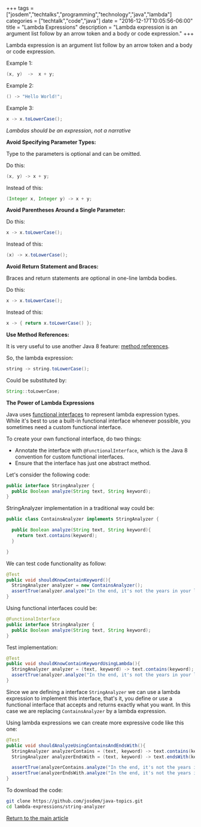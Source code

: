 +++
tags = ["josdem","techtalks","programming","technology","java","lambda"]
categories = ["techtalk","code","java"]
date = "2016-12-17T10:05:56-06:00"
title = "Lambda Expressions"
description = "Lambda expression is an argument list follow by an arrow token and a body or code expression."
+++

Lambda expression is an argument list follow by an arrow token and a body or code expression.

Example 1:

```java
(x, y)  ->  x + y;
```

Example 2:

```java
() -> "Hello World!";   
```

Example 3:

```java
x -> x.toLowerCase();
```

*Lambdas should be an expression, not a narrative*

**Avoid Specifying Parameter Types:**

Type to the parameters is optional and can be omitted.

Do this:

```java
(x, y) -> x + y;
```

Instead of this:

```java
(Integer x, Integer y) -> x + y;
```

**Avoid Parentheses Around a Single Parameter:**

Do this:

```java
x -> x.toLowerCase();
```

Instead of this:

```java
(x) -> x.toLowerCase();
```

**Avoid Return Statement and Braces:**

Braces and return statements are optional in one-line lambda bodies.

Do this:

```java
x -> x.toLowerCase();
```

Instead of this:

```java
x -> { return x.toLowerCase() };
```

**Use Method References:**

It is very useful to use another Java 8 feature: [method references](https://docs.oracle.com/javase/tutorial/java/javaOO/methodreferences.html).

So, the lambda expression:

```java
string -> string.toLowerCase();
```

Could be substituted by:

```java
String::toLowerCase;
```

**The Power of Lambda Expressions**

Java uses [functional interfaces](/techtalk/java/functional_interfaces) to represent lambda expression types. While it's best to use a built-in functional interface whenever possible, you sometimes need a custom functional interface.

To create your own functional interface, do two things:

* Annotate the interface with `@FunctionalInterface`, which is the Java 8 convention for custom functional interfaces.
* Ensure that the interface has just one abstract method.

Let's consider the following code:

```java
public interface StringAnalyzer {
  public Boolean analyze(String text, String keyword);
}
```

StringAnalyzer implementation in a traditional way could be:

```java
public class ContainsAnalyzer implements StringAnalyzer {

  public Boolean analyze(String text, String keyword){
    return text.contains(keyword);
  }

}
```

We can test code functionality as follow:

```java
@Test
public void shouldKnowContainKeyword(){
  StringAnalyzer analyzer = new ContainsAnalyzer();
  assertTrue(analyzer.analyze("In the end, it's not the years in your life that count. It's the life in your years", "life"));
}
```

Using functional interfaces could be:

```java
@FunctionalInterface
public interface StringAnalyzer {
  public Boolean analyze(String text, String keyword);
}
```

Test implementation:

```java
@Test
public void shouldKnowContainKeywordUsingLambda(){
  StringAnalyzer analyzer = (text, keyword) -> text.contains(keyword);
  assertTrue(analyzer.analyze("In the end, it's not the years in your life that count. It's the life in your years", "life"));
}
```

Since we are defining a interface `StringAnalyzer` we can use a lambda expression to implement this interface, that's it, you define or use a functional interface that accepts and returns exactly what you want. In this case we are replacing `ContainsAnalyzer` by a lambda expression.

Using lambda expressions we can create more expressive code like this one:

```java
@Test
public void shouldAnalyzeUsingContainsAndEndsWith(){
  StringAnalyzer analyzerContains = (text, keyword) -> text.contains(keyword);
  StringAnalyzer analyzerEndsWith = (text, keyword) -> text.endsWith(keyword);

  assertTrue(analyzerContains.analyze("In the end, it's not the years in your life that count. It's the life in your years", "life"));
  assertTrue(analyzerEndsWith.analyze("In the end, it's not the years in your life that count. It's the life in your years", "years"));
}
```

To download the code:

```bash
git clone https://github.com/josdem/java-topics.git
cd lambda-expressions/string-analyzer
```

[Return to the main article](/techtalk/java)
